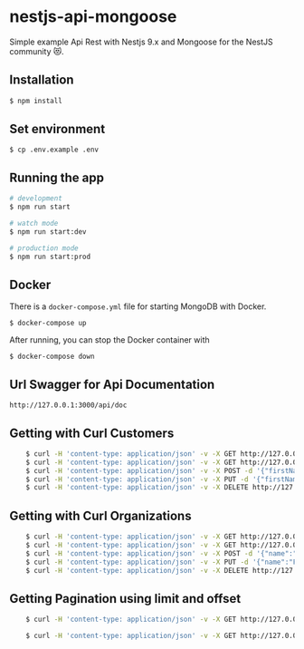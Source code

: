 # nestjs-api-mongoose

Simple example Api Rest with Nestjs 9.x and Mongoose for the NestJS community 😻.


## Installation

```bash
$ npm install
```


## Set environment

```
$ cp .env.example .env
```

## Running the app

```bash
# development
$ npm run start

# watch mode
$ npm run start:dev

# production mode
$ npm run start:prod
```

## Docker

There is a `docker-compose.yml` file for starting MongoDB with Docker.

`$ docker-compose up`

After running, you can stop the Docker container with

`$ docker-compose down`

## Url Swagger for Api Documentation
```
http://127.0.0.1:3000/api/doc
```

## Getting with Curl Customers

```bash
    $ curl -H 'content-type: application/json' -v -X GET http://127.0.0.1:3000/api/customers  
    $ curl -H 'content-type: application/json' -v -X GET http://127.0.0.1:3000/api/customers/:id 
    $ curl -H 'content-type: application/json' -v -X POST -d '{"firstName": "firstName #1", "lastName": "lastName #1", "email": "example@nest.it", "phone": "1234567890", "address": "street 1","description": "Lorem ipsum", "organizations": ":OrganizationId"}' http://127.0.0.1:3000/api/customers 
    $ curl -H 'content-type: application/json' -v -X PUT -d '{"firstName": "firstName #1", "lastName": "lastName #1", "email": "example@nest.it", "phone": "1234567890", "address": "street 1","description": "Lorem ipsum", "organizations": ":OrganizationId"}' http://127.0.0.1:3000/api/customers/:id 
    $ curl -H 'content-type: application/json' -v -X DELETE http://127.0.0.1:3000/api/customers/:id 
```

## Getting with Curl Organizations


```bash
    $ curl -H 'content-type: application/json' -v -X GET http://127.0.0.1:3000/api/organizations  
    $ curl -H 'content-type: application/json' -v -X GET http://127.0.0.1:3000/api/organizations/:id 
    $ curl -H 'content-type: application/json' -v -X POST -d '{"name":"Foo bar", "address": "street 1", "description": "lorem ipsum"}' http://127.0.0.1:3000/api/organizations 
    $ curl -H 'content-type: application/json' -v -X PUT -d '{"name":"Foo bar", "address": "street 1", "description": "lorem ipsum"}' http://127.0.0.1:3000/api/organizations/:id 
    $ curl -H 'content-type: application/json' -v -X DELETE http://127.0.0.1:3000/api/organizations/:id
```

## Getting Pagination using limit and offset

```bash 
    $ curl -H 'content-type: application/json' -v -X GET http://127.0.0.1:3000/api/customers?limit=10
```

```bash 
    $ curl -H 'content-type: application/json' -v -X GET http://127.0.0.1:3000/api/customers?offset=10
```
